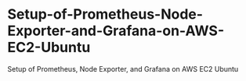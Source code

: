 # Setup-of-Prometheus-Node-Exporter-and-Grafana-on-AWS-EC2-Ubuntu
Setup of Prometheus, Node Exporter, and Grafana on AWS EC2 Ubuntu
